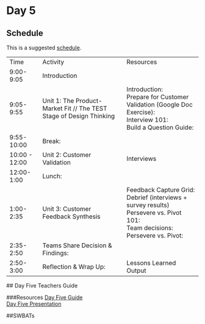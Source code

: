 # Day 5

## Schedule

This is a suggested [schedule](https://docs.google.com/document/d/1L3KqeYZ3FPRQtPvcqHkmoBm5SZy7VQrXyoFplXJPw_w/edit). 

<table>
    <tr>
        <td>Time</td>
        <td>Activity</td>
        <td>Resources</td>
    </tr>
    <tr>
        <td>9:00-9:05</td>
        <td>Introduction</td>
        <td></td>
    </tr>
    <tr>
        <td>9:05-9:55</td>
        <td>Unit 1: The Product-Market Fit // The TEST Stage of Design Thinking</td>
        <td>
            Introduction:<br>
            Prepare for Customer Validation (Google Doc Exercise):<br>
            Interview 101: <br>
            Build a Question Guide:
        </td>
    </tr>
    <tr>
        <td>9:55-10:00</td>
        <td>Break: </td>
        <td>       </td>
    </tr>
    <tr>
        <td>10:00 - 12:00</td>
        <td>Unit 2: Customer Validation</td>
        <td>
          Interviews
        </td>
    </tr>
    <tr>
        <td>12:00-1:00</td>
        <td>Lunch: </td>
        <td>      </td>
    </tr>
    <tr>
        <td>1:00-2:35</td>
        <td>Unit 3: Customer Feedback Synthesis</td>
        <td>
            Feedback Capture Grid: <br>
            Debrief (interviews + survey results)<br>
            Persevere vs. Pivot 101: <br>
            Team decisions: Persevere vs. Pivot: 
        </td>
    </tr>
    <tr>
        <td> 2:35-2:50</td>
        <td>Teams Share Decision & Findings:</td>
        <td>    </td>
    </tr>
    <tr>
        <td>2:50-3:00</td>
        <td>Reflection & Wrap Up:</td>
        <td>    
          Lessons Learned<br>
          Output
        </td>
    </tr>
</table>
## Day Five Teachers Guide

###Resources
[Day Five Guide](https://docs.google.com/document/d/1A4Ntj_l3dwEcc7fgLMqusfCOju55rZ8AsheddQL7lB4/edit)<br>
[Day Five Presentation](https://docs.google.com/presentation/d/1s_8ARR3cDMxr2pVhWQEq5uRoGXwVu2CbBctYlg2lNw4/edit)

##SWBATs

